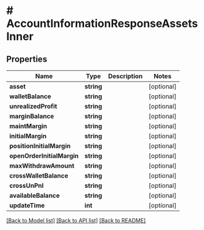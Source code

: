 # # AccountInformationResponseAssetsInner

## Properties

Name | Type | Description | Notes
------------ | ------------- | ------------- | -------------
**asset** | **string** |  | [optional]
**walletBalance** | **string** |  | [optional]
**unrealizedProfit** | **string** |  | [optional]
**marginBalance** | **string** |  | [optional]
**maintMargin** | **string** |  | [optional]
**initialMargin** | **string** |  | [optional]
**positionInitialMargin** | **string** |  | [optional]
**openOrderInitialMargin** | **string** |  | [optional]
**maxWithdrawAmount** | **string** |  | [optional]
**crossWalletBalance** | **string** |  | [optional]
**crossUnPnl** | **string** |  | [optional]
**availableBalance** | **string** |  | [optional]
**updateTime** | **int** |  | [optional]

[[Back to Model list]](../../README.md#models) [[Back to API list]](../../README.md#endpoints) [[Back to README]](../../README.md)
